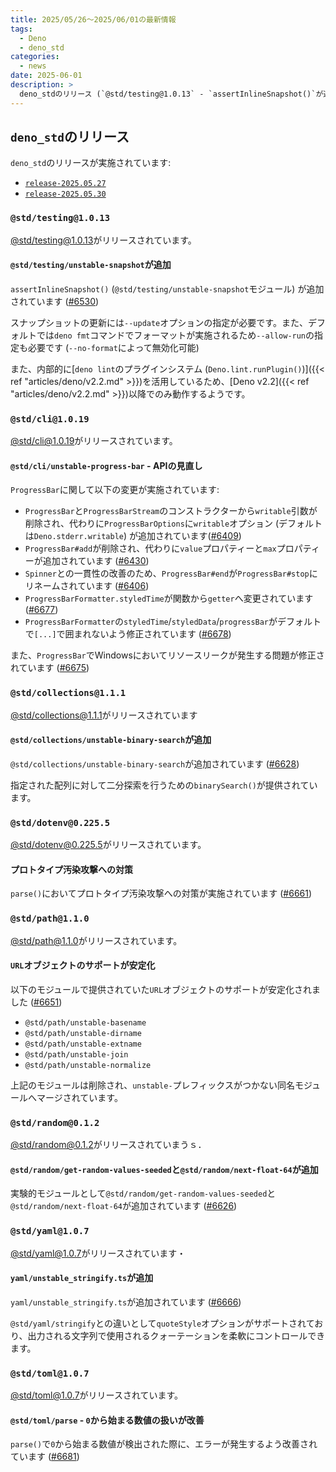 ```yaml
---
title: 2025/05/26〜2025/06/01の最新情報
tags:
  - Deno
  - deno_std
categories:
  - news
date: 2025-06-01
description: >
  deno_stdのリリース (`@std/testing@1.0.13` - `assertInlineSnapshot()`が追加, `@std/cli@1.0.19` - `ProgressBar` APIの見直し, `@std/collections@1.1.1` - `binarySearch()`が追加, `@std/dotenv@0.225.5` - プロトタイプ汚染攻撃への対策, `@std/path@1.1.0` - `URL`オブジェクトのサポートが安定化, `@std/random@0.1.2` - `getRandomValuesSeeded()`と`nextFloat64()`が追加, など)
---
```


## `deno_std`のリリース

`deno_std`のリリースが実施されています:

- [`release-2025.05.27`](https://github.com/denoland/std/releases/tag/release-2025.05.27)
- [`release-2025.05.30`](https://github.com/denoland/std/releases/tag/release-2025.05.30)

### `@std/testing@1.0.13`

[@std/testing@1.0.13](https://jsr.io/@std/testing@1.0.13)がリリースされています。

#### `@std/testing/unstable-snapshot`が追加

`assertInlineSnapshot()` (`@std/testing/unstable-snapshot`モジュール) が追加されています ([#6530](https://github.com/denoland/std/pull/6530))

スナップショットの更新には`--update`オプションの指定が必要です。また、デフォルトでは`deno fmt`コマンドでフォーマットが実施されるため`--allow-run`の指定も必要です (`--no-format`によって無効化可能)

また、内部的に[`deno lint`のプラグインシステム (`Deno.lint.runPlugin()`)]({{< ref "articles/deno/v2.2.md" >}})を活用しているため、[Deno v2.2]({{< ref "articles/deno/v2.2.md" >}})以降でのみ動作するようです。

### `@std/cli@1.0.19`

[@std/cli@1.0.19](https://jsr.io/@std/cli@1.0.19)がリリースされています。

#### `@std/cli/unstable-progress-bar` - APIの見直し

`ProgressBar`に関して以下の変更が実施されています:

- `ProgressBar`と`ProgressBarStream`のコンストラクターから`writable`引数が削除され、代わりに`ProgressBarOptions`に`writable`オプション (デフォルトは`Deno.stderr.writable`) が追加されています([#6409](https://github.com/denoland/std/pull/6409))
- `ProgressBar#add`が削除され、代わりに`value`プロパティーと`max`プロパティーが追加されています ([#6430](https://github.com/denoland/std/pull/6430))
- `Spinner`との一貫性の改善のため、`ProgressBar#end`が`ProgressBar#stop`にリネームされています ([#6406](https://github.com/denoland/std/pull/6406))
- `ProgressBarFormatter.styledTime`が関数から`getter`へ変更されています ([#6677](https://github.com/denoland/std/pull/6677))
- `ProgressBarFormatter`の`styledTime`/`styledData`/`progressBar`がデフォルトで`[...]`で囲まれないよう修正されています ([#6678](https://github.com/denoland/std/pull/6678))

また、`ProgressBar`でWindowsにおいてリソースリークが発生する問題が修正されています ([#6675](https://github.com/denoland/std/pull/6675))

### `@std/collections@1.1.1`

[@std/collections@1.1.1](https://jsr.io/@std/collections@1.1.1)がリリースされています

#### `@std/collections/unstable-binary-search`が追加

`@std/collections/unstable-binary-search`が追加されています ([#6628](https://github.com/denoland/std/pull/6628))

指定された配列に対して二分探索を行うための`binarySearch()`が提供されています。

### `@std/dotenv@0.225.5`

[@std/dotenv@0.225.5](https://jsr.io/@std/dotenv@0.225.5)がリリースされています。

#### プロトタイプ汚染攻撃への対策

`parse()`においてプロトタイプ汚染攻撃への対策が実施されています ([#6661](https://github.com/denoland/std/pull/6661))

### `@std/path@1.1.0`

[@std/path@1.1.0](https://jsr.io/@std/path@1.1.0)がリリースされています。

#### `URL`オブジェクトのサポートが安定化

以下のモジュールで提供されていた`URL`オブジェクトのサポートが安定化されました ([#6651](https://github.com/denoland/std/pull/6651))

- `@std/path/unstable-basename`
- `@std/path/unstable-dirname`
- `@std/path/unstable-extname`
- `@std/path/unstable-join`
- `@std/path/unstable-normalize`

上記のモジュールは削除され、`unstable-`プレフィックスがつかない同名モジュールへマージされています。

### `@std/random@0.1.2`

[@std/random@0.1.2](https://jsr.io/@std/random@0.1.2)がリリースされていまうｓ．

#### `@std/random/get-random-values-seeded`と`@std/random/next-float-64`が追加

実験的モジュールとして`@std/random/get-random-values-seeded`と`@std/random/next-float-64`が追加されています ([#6626](https://github.com/denoland/std/pull/6626))

### `@std/yaml@1.0.7`

[@std/yaml@1.0.7](https://jsr.io/@std/yaml@1.0.7)がリリースされています・

#### `yaml/unstable_stringify.ts`が追加

`yaml/unstable_stringify.ts`が追加されています ([#6666](https://github.com/denoland/std/pull/6666))

`@std/yaml/stringify`との違いとして`quoteStyle`オプションがサポートされており、出力される文字列で使用されるクォーテーションを柔軟にコントロールできます。

### `@std/toml@1.0.7`

[@std/toml@1.0.7](https://jsr.io/@std/toml@1.0.7)がリリースされています。

#### `@std/toml/parse` - `0`から始まる数値の扱いが改善

`parse()`で`0`から始まる数値が検出された際に、エラーが発生するよう改善されています ([#6681](https://github.com/denoland/std/pull/6681))
